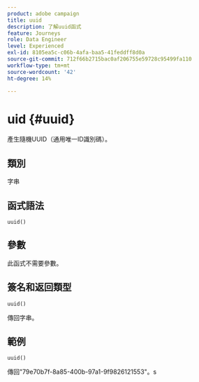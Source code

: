 ```yaml
---
product: adobe campaign
title: uuid
description: 了解uuid函式
feature: Journeys
role: Data Engineer
level: Experienced
exl-id: 8105ea5c-c06b-4afa-baa5-41feddff8d0a
source-git-commit: 712f66b2715bac0af206755e59728c95499fa110
workflow-type: tm+mt
source-wordcount: '42'
ht-degree: 14%

---
```


# uid {#uuid}

產生隨機UUID（通用唯一ID識別碼）。

## 類別

字串

## 函式語法

`uuid()`

## 參數

此函式不需要參數。

## 簽名和返回類型

`uuid()`

傳回字串。

## 範例

`uuid()`

傳回&quot;79e70b7f-8a85-400b-97a1-9f9826121553&quot;。s
